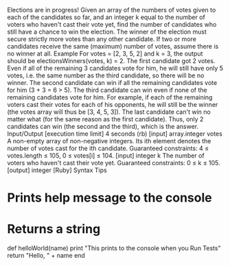 Elections are in progress!
Given an array of the numbers of votes given to each of the candidates so far, and an integer k equal to the number of voters who haven't cast their vote yet, find the number of candidates who still have a chance to win the election.
The winner of the election must secure strictly more votes than any other candidate. If two or more candidates receive the same (maximum) number of votes, assume there is no winner at all.
Example
For votes = [2, 3, 5, 2] and k = 3, the output should be
electionsWinners(votes, k) = 2.
The first candidate got 2 votes. Even if all of the remaining 3 candidates vote for him, he will still have only 5 votes, i.e. the same number as the third candidate, so there will be no winner.
The second candidate can win if all the remaining candidates vote for him (3 + 3 = 6 > 5).
The third candidate can win even if none of the remaining candidates vote for him. For example, if each of the remaining voters cast their votes for each of his opponents, he will still be the winner (the votes array will thus be [3, 4, 5, 3]).
The last candidate can't win no matter what (for the same reason as the first candidate).
Thus, only 2 candidates can win (the second and the third), which is the answer.
Input/Output
[execution time limit] 4 seconds (rb)
[input] array.integer votes
A non-empty array of non-negative integers. Its ith element denotes the number of votes cast for the ith candidate.
Guaranteed constraints:
4 ≤ votes.length ≤ 105,
0 ≤ votes[i] ≤ 104.
[input] integer k
The number of voters who haven't cast their vote yet.
Guaranteed constraints:
0 ≤ k ≤ 105.
[output] integer
[Ruby] Syntax Tips
# Prints help message to the console
# Returns a string
def helloWorld(name)
    print "This prints to the console when you Run Tests"
    return "Hello, " + name
end
